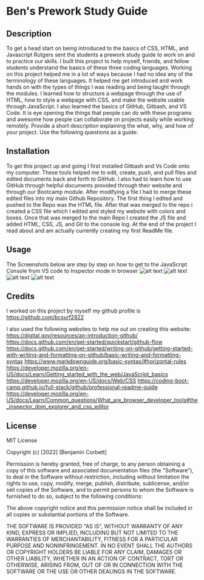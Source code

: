 # Ben's Prework Study Guide

## Description

To get a head start on being introduced to the basics of CSS, HTML, and Javascript Rutgers sent the students a prework study guide to work on and to practice our skills.  I built this project to help myself, friends, and fellow students understand the basics of these three coding languages.  Working on this project helped me in a lot of ways because I had no idea any of the terminology of these languages.  It helped me get introduced and work hands on with the types of things I was reading and being taught through the modules.  I learned how to structure a webpage through the use of HTML, how to style a webpage with CSS, and make the website usable through JavaScript.  I also learned the basics of GitHub, Gitbash, and VS Code.  It is eye opening the things that people can do with these programs and awesome how people can collaborate on projects easily while working remotely.
Provide a short description explaining the what, why, and how of your project. Use the following questions as a guide:

## Installation

To get this project up and going I first installed Gitbash and Vs Code onto my computer.  These tools helped me to edit, create, push, and pull files and edited documents back and forth to GitHub.  I also had to learn how to use GitHub through helpful documents provided through their website and through our Bootcamp module.  After modifying a file I had to merge these edited files into my main Github Repository.  The first thing I edited and pushed to the Repo was the HTML file.  After that was merged to the repo i created a CSS file which I edited and styled my website with colors and boxes.  Once that was merged to the main Repo I created the JS file and added HTML, CSS, JS, and Git to the console log.  At the end of the project I read about and am actually currently creating my first ReadMe file.  

## Usage

The Screenshots below are step by step on how to get to the JavaScript Console from VS code to Inspector mode in browser
![alt text](assets/images/S1.png)
![alt text](assets/images/S2.png)
![alt text](assets/images/S3.png)
![alt text](assets/images/S4.png)

## Credits

I worked on this project by myself my github profile is https://github.com/bcsurf2822

I also used the following websites to help me out on creating this website:
https://digital.gov/resources/an-introduction-github/
https://docs.github.com/en/get-started/quickstart/github-flow
https://docs.github.com/en/get-started/writing-on-github/getting-started-with-writing-and-formatting-on-github/basic-writing-and-formatting-syntax
https://www.markdownguide.org/basic-syntax/#horizontal-rules
https://developer.mozilla.org/en-US/docs/Learn/Getting_started_with_the_web/JavaScript_basics
https://developer.mozilla.org/en-US/docs/Web/CSS
https://coding-boot-camp.github.io/full-stack/github/professional-readme-guide
https://developer.mozilla.org/en-US/docs/Learn/Common_questions/What_are_browser_developer_tools#the_inspector_dom_explorer_and_css_editor

## License

MIT License

Copyright (c) [2022] [Benjamin Corbett]

Permission is hereby granted, free of charge, to any person obtaining a copy
of this software and associated documentation files (the "Software"), to deal
in the Software without restriction, including without limitation the rights
to use, copy, modify, merge, publish, distribute, sublicense, and/or sell
copies of the Software, and to permit persons to whom the Software is
furnished to do so, subject to the following conditions:

The above copyright notice and this permission notice shall be included in all
copies or substantial portions of the Software.

THE SOFTWARE IS PROVIDED "AS IS", WITHOUT WARRANTY OF ANY KIND, EXPRESS OR
IMPLIED, INCLUDING BUT NOT LIMITED TO THE WARRANTIES OF MERCHANTABILITY,
FITNESS FOR A PARTICULAR PURPOSE AND NONINFRINGEMENT. IN NO EVENT SHALL THE
AUTHORS OR COPYRIGHT HOLDERS BE LIABLE FOR ANY CLAIM, DAMAGES OR OTHER
LIABILITY, WHETHER IN AN ACTION OF CONTRACT, TORT OR OTHERWISE, ARISING FROM,
OUT OF OR IN CONNECTION WITH THE SOFTWARE OR THE USE OR OTHER DEALINGS IN THE
SOFTWARE.


